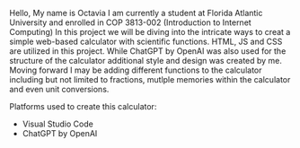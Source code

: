 Hello,
My name is Octavia I am currently a student at Florida Atlantic University and enrolled in COP 3813-002 (Introduction to Internet Computing)
In this project we will be diving into the intricate ways to creat a simple web-based calculator with scientific functions. 
HTML, JS and CSS are utilized in this project. While ChatGPT by OpenAI was also used for the structure of the calculator additional style and design was created by me.
Moving forward I may be adding different functions to the calculator including but not limited to fractions, mutlple memories within the calculator and even unit conversions.

Platforms used to create this calculator:
- Visual Studio Code
- ChatGPT by OpenAI

